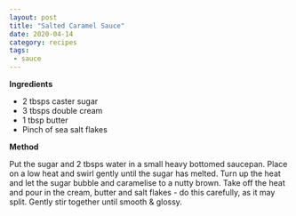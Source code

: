 ```yaml
---
layout: post
title: "Salted Caramel Sauce"
date: 2020-04-14
category: recipes
tags:
 - sauce
---
```


**Ingredients**

* 2 tbsps caster sugar
* 3 tbsps double cream
* 1 tbsp butter
* Pinch of sea salt flakes

**Method**

Put the sugar and 2 tbsps water in a small heavy bottomed saucepan. Place on a low heat and swirl gently until the sugar has melted. Turn up the heat and let the sugar bubble and caramelise to a nutty brown. Take off the heat and pour in the cream, butter and salt flakes - do this carefully, as it may split. Gently stir together until smooth & glossy.
